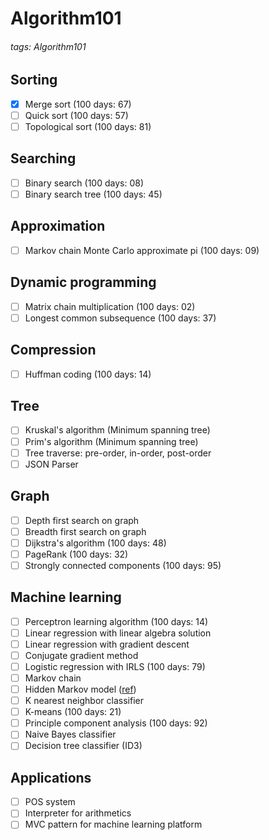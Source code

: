 # Algorithm101

###### tags: Algorithm101

## Sorting

- [x] Merge sort (100 days: 67)
- [ ] Quick sort (100 days: 57)
- [ ] Topological sort (100 days: 81)

## Searching

- [ ] Binary search (100 days: 08)
- [ ] Binary search tree (100 days: 45)

## Approximation

- [ ] Markov chain Monte Carlo approximate pi (100 days: 09)

## Dynamic programming

- [ ] Matrix chain multiplication (100 days: 02)
- [ ] Longest common subsequence (100 days: 37)

## Compression

- [ ] Huffman coding (100 days: 14)

## Tree

- [ ] Kruskal's algorithm (Minimum spanning tree)
- [ ] Prim's algorithm (Minimum spanning tree)
- [ ] Tree traverse: pre-order, in-order, post-order
- [ ] JSON Parser

## Graph

- [ ] Depth first search on graph
- [ ] Breadth first search on graph
- [ ] Dijkstra's algorithm (100 days: 48)
- [ ] PageRank (100 days: 32)
- [ ] Strongly connected components (100 days: 95)

## Machine learning

- [ ] Perceptron learning algorithm (100 days: 14)
- [ ] Linear regression with linear algebra solution
- [ ] Linear regression with gradient descent
- [ ] Conjugate gradient method
- [ ] Logistic regression with IRLS (100 days: 79)
- [ ] Markov chain
- [ ] Hidden Markov model ([ref](http://www.csie.ntnu.edu.tw/~u91029/HiddenMarkovModel.html#2))
- [ ] K nearest neighbor classifier
- [ ] K-means (100 days: 21)
- [ ] Principle component analysis (100 days: 92)
- [ ] Naive Bayes classifier
- [ ] Decision tree classifier (ID3)

## Applications

- [ ] POS system
- [ ] Interpreter for arithmetics
- [ ] MVC pattern for machine learning platform
